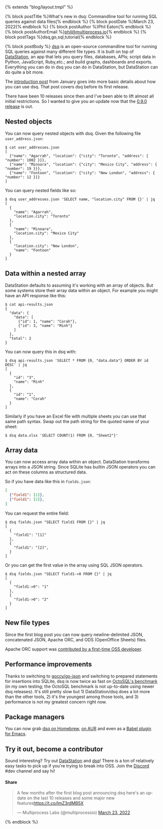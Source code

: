 {% extends "blog/layout.tmpl" %}

{% block postTitle %}What's new in dsq: Commandline tool for running SQL queries against data files{% endblock %}
{% block postDate %}March 23, 2022{% endblock %}
{% block postAuthor %}Phil Eaton{% endblock %}
{% block postAuthorEmail %}phil@multiprocess.io{% endblock %}
{% block postTags %}dsq,go,sql,tutorial{% endblock %}

{% block postBody %}
[dsq](https://github.com/multiprocessio/dsq") is an open-source
commandline tool for running SQL queries against many different file
types. It is built on top of [DataStation](/), an app that lets you
query files, databases, APIs; script data in Python, JavaScript,
Ruby,etc.; and build graphs, dashboards and exports. Everything you
can do in dsq you can do in DataStation, but DataStation can do quite
a bit more.

The [introduction
post](https://datastation.multiprocess.io/blog/2022-01-11-dsq.html)
from January goes into more basic details about how you can use
dsq. That post covers dsq before its first release.

There have been 10 releases since then and I've been able to lift
almost all initial restrictions. So I wanted to give you an update now
that the [0.9.0 release](https://github.com/multiprocessio/dsq/releases/tag/0.9.0) is out.

## Nested objects

You can now query nested objects with dsq. Given the following file `user_address.json`:

```
$ cat user_addresses.json
[
  {"name": "Agarrah", "location": {"city": "Toronto", "address": { "number": 1002 }}},
  {"name": "Minoara", "location": {"city": "Mexico City", "address": { "number": 19 }}},
  {"name": "Fontoon", "location": {"city": "New London", "address": { "number": 12 }}}
]
```

You can query nested fields like so:

```
$ dsq user_addresses.json 'SELECT name, "location.city" FROM {}' | jq
[
  {
    "name": "Agarrah",
    "location.city": "Toronto"
  },
  {
    "name": "Minoara",
    "location.city": "Mexico City"
  },
  {
    "location.city": "New London",
    "name": "Fontoon"
  }
]
```

## Data within a nested array

DataStation defaults to assuming it's working with an array of objects. But some systems store their array data within an object. For example you might have an API response like this:

```
$ cat api-results.json
{
  "data": {
    "data": [
      {"id": 1, "name": "Corah"},
      {"id": 3, "name": "Minh"}
    ]
  },
  "total": 2
}
```

You can now query this in dsq with:

```
$ dsq api-results.json 'SELECT * FROM {0, "data.data"} ORDER BY id DESC' | jq
[
  {
    "id": "3",
	"name": "Minh"
  },
  {
    "id": "1",
	"name": "Corah"
  }
]
```

Similarly if you have an Excel file with multiple sheets you can use
that same path syntax. Swap out the path string for the quoted name of
your sheet:

```
$ dsq data.xlsx 'SELECT COUNT(1) FROM {0, "Sheet2"}'
```

## Array data

You can now access array data within an object. DataStation
transforms arrays into a JSON string. Since SQLite has builtin JSON
operators you can act on these columns as structured data.

So if you have data like this in `fields.json`:

```json
[
  {"field1": [1]},
  {"field1": [2]},
]
```

You can request the entire field:

```
$ dsq fields.json "SELECT field1 FROM {}" | jq
[
  {
    "field1": "[1]"
  },
  {
    "field1": "[2]",
  }
]
```

Or you can get the first value in the array using SQL JSON operators.

```
$ dsq fields.json "SELECT field1->0 FROM {}" | jq
[
  {
    "field1->0": "1"
  },
  {
    "field1->0": "2"
  }
]
```

## New file types

Since the first blog post you can now query newline-delimited JSON,
concatenated JSON, Apache ORC, and ODS (OpenOffice Sheets) files.

Apache ORC support was [contributed by a first-time OSS
developer](https://github.com/multiprocessio/datastation/pull/194).

## Performance improvements

Thanks to switching to
[goccy/go-json](https://github.com/goccy/go-json) and switching to
prepared statements for insertions into SQLite, dsq is now twice as
fast on [OctoSQL's
benchmark](https://github.com/cube2222/octosql#benchmarks) (in my own
testing; the OctoSQL benchmark is not up-to-date using newer dsq
releases). It's still pretty slow but 1) DataStation/dsq does a lot
more than the other tools, 2) it's the youngest among those tools,
and 3) performance is not my greatest concern right now.

## Package managers

You can now grab [dsq on
Homebrew](https://formulae.brew.sh/formula/dsq), [on
AUR](https://aur.archlinux.org/packages/dsq) and even as a [Babel
plugin for Emacs](https://github.com/fritzgrabo/ob-dsq).

## Try it out, become a contributor

Sound interesting? Try out
[DataStation](https://github.com/multiprocessio/datastation) and
[dsq](https://github.com/multiprocessio/dsq)! There is a ton of
relatively easy tasks to pick up if you're trying to break into
OSS. Join the [Discord](https://discord.multiprocess.i) #dev channel
and say hi!

<h4>Share</h4>
<blockquote class="twitter-tweet"><p lang="en" dir="ltr">A few months after the first blog post announcing dsq here&#39;s an update on the last 10 releases and some major new features<a href="https://t.co/ImZ3rdMB5X">https://t.co/ImZ3rdMB5X</a></p>&mdash; Multiprocess Labs (@multiprocessio) <a href="https://twitter.com/multiprocessio/status/1506696150233006088?ref_src=twsrc%5Etfw">March 23, 2022</a></blockquote> <script async src="https://platform.twitter.com/widgets.js" charset="utf-8"></script>
{% endblock %}
